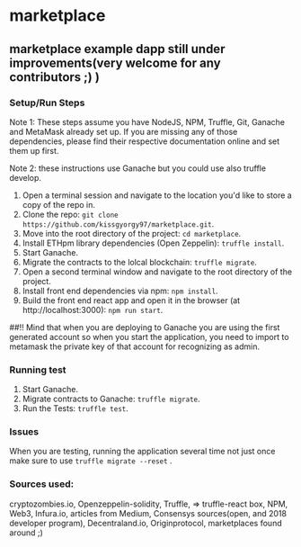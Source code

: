 # marketplace
## marketplace example dapp still under improvements(very welcome for any contributors ;) )

### Setup/Run Steps
Note 1: These steps assume you have NodeJS, NPM, Truffle, Git, Ganache and MetaMask already set up. If you are missing any of those dependencies, please find their respective documentation online and set them up first.

Note 2: these instructions use Ganache but you could use also truffle develop.

1. Open a terminal session and navigate to the location you'd like to store a copy of the repo in.
2. Clone the repo: `git clone https://github.com/kissgyorgy97/marketplace.git`.
3. Move into the root directory of the project: `cd marketplace`.
4. Install ETHpm library dependencies (Open Zeppelin): `truffle install`.
5. Start Ganache.
6. Migrate the contracts to the lolcal blockchain: `truffle migrate`.
7. Open a second terminal window and navigate to the root directory of the project.
8. Install front end dependencies via npm: `npm install`.
9. Build the front end react app and open it in the browser (at http://localhost:3000): `npm run start`.

 ##!!
 Mind that when you are deploying to Ganache you are using the first generated account so when you start the application, you need to import to metamask the private key of that account for recognizing as admin.

### Running test

1. Start Ganache.
2. Migrate contracts to Ganache: `truffle migrate`.
3. Run the Tests: `truffle test`.

### Issues

When you are testing, running the application several time not just once make sure to use `truffle migrate --reset` .


### Sources used:
cryptozombies.io, Openzeppelin-solidity, Truffle, => truffle-react box, NPM, Web3, Infura.io, articles from Medium, 
Consensys sources(open, and 2018 developer program), Decentraland.io, Originprotocol, marketplaces found around ;)
